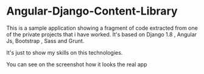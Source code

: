 # Angular-Django-Content-Library

This is a sample application showing a fragment of code extracted from one of the private projects that i have worked. It's based on Django 1.8 , Angular Js, Bootstrap , Sass and Grunt. 

It's just to show my skills on this technologies.

You can see on the screenshot how it looks the real app